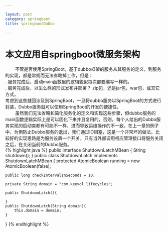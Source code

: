 ```yaml
---

layout: post
category: springboot
title: springbootDubbo

---
```


# 本文应用自springboot微服务架构  

&#160;&#160;&#160;&#160;&#160;&#160;&#160;&#160;不管是否使用SpringBoot，基于dubbo框架的服务从其服务的定义，到服务的实现，都是常规而无法省略掉工作，但是：  
. 服务完成后，启动main函数里的逻辑貌似每次都要编写一样的。  
. 服务完成后，以生么样的形式发布并部署？ zip包，还是jar包，war包，或其它方式。  
考虑到这些就回涉及到SpringBoot，一旦将dubbo服务以SpringBoot的方式进行封装，Dubbo服务就可以使用SpringBoot的开发的便捷性。  
&#160;&#160;&#160;&#160;&#160;&#160;&#160;&#160;虽然我们无法省略和简化服务化的定义和实现这些步骤，但dubbo服务的main函数逻辑实际上是可以固化下来并且复用的，否则，每个人给出的Dubbo服务实现的启动类都有可能不一样，进而导致运维操作的不一致。在上一章的例子中，为例防止Dubbo服务的退出，我们通过IO阻塞，这是一个非常坏的做法。比较好的实现思路是为服务设置一个开关，只有当外部调用相应管理接口将服务关闭之后，在关闭当前的Dubbo服务。  
{% highlight java %}
public interface ShutdownLatchMBean {
    String shutdown();
}
public class ShutdownLatch implements ShutdownLatchMBean {
    protected AtomicBoolean running = new AtomicBoolean(false);
    
    public long checkIntervalInSeconds = 10;
    
    private String domain = "com.keevol.lifecycles";
    
    public ShutdownLatch(){
    
    }
    public ShutdownLatch(String domain){
        this.domain = domain;
    }
}
{% endhighlight %}



